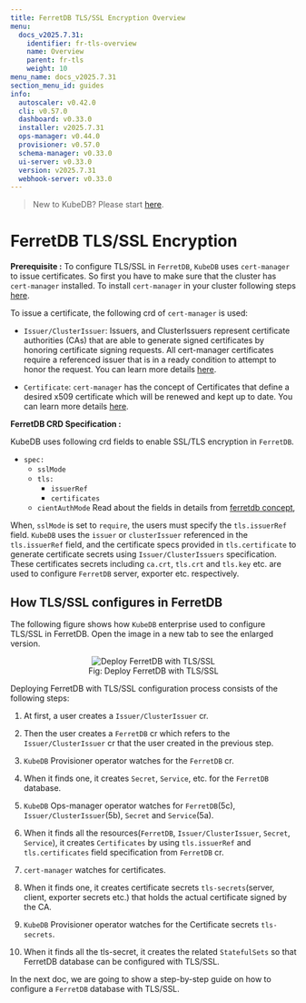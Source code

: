 ```yaml
---
title: FerretDB TLS/SSL Encryption Overview
menu:
  docs_v2025.7.31:
    identifier: fr-tls-overview
    name: Overview
    parent: fr-tls
    weight: 10
menu_name: docs_v2025.7.31
section_menu_id: guides
info:
  autoscaler: v0.42.0
  cli: v0.57.0
  dashboard: v0.33.0
  installer: v2025.7.31
  ops-manager: v0.44.0
  provisioner: v0.57.0
  schema-manager: v0.33.0
  ui-server: v0.33.0
  version: v2025.7.31
  webhook-server: v0.33.0
---
```


> New to KubeDB? Please start [here](/docs/v2025.7.31/README).

# FerretDB TLS/SSL Encryption

**Prerequisite :** To configure TLS/SSL in `FerretDB`, `KubeDB` uses `cert-manager` to issue certificates. So first you have to make sure that the cluster has `cert-manager` installed. To install `cert-manager` in your cluster following steps [here](https://cert-manager.io/docs/installation/kubernetes/).

To issue a certificate, the following crd of `cert-manager` is used:

- `Issuer/ClusterIssuer`: Issuers, and ClusterIssuers represent certificate authorities (CAs) that are able to generate signed certificates by honoring certificate signing requests. All cert-manager certificates require a referenced issuer that is in a ready condition to attempt to honor the request. You can learn more details [here](https://cert-manager.io/docs/concepts/issuer/).

- `Certificate`: `cert-manager` has the concept of Certificates that define a desired x509 certificate which will be renewed and kept up to date. You can learn more details [here](https://cert-manager.io/docs/concepts/certificate/).

**FerretDB CRD Specification :**

KubeDB uses following crd fields to enable SSL/TLS encryption in `FerretDB`.

- `spec:`
    - `sslMode`
    - `tls:`
        - `issuerRef`
        - `certificates`
    - `cientAuthMode`
      Read about the fields in details from [ferretdb concept](/docs/v2025.7.31/guides/ferretdb/concepts/ferretdb),

When, `sslMode` is set to `require`, the users must specify the `tls.issuerRef` field. `KubeDB` uses the `issuer` or `clusterIssuer` referenced in the `tls.issuerRef` field, and the certificate specs provided in `tls.certificate` to generate certificate secrets using `Issuer/ClusterIssuers` specification. These certificates secrets including `ca.crt`, `tls.crt` and `tls.key` etc. are used to configure `FerretDB` server, exporter etc. respectively.

## How TLS/SSL configures in FerretDB

The following figure shows how `KubeDB` enterprise used to configure TLS/SSL in FerretDB. Open the image in a new tab to see the enlarged version.

<figure align="center">
<img alt="Deploy FerretDB with TLS/SSL" src="/docs/v2025.7.31/images/ferretdb/fr-tls.svg">
<figcaption align="center">Fig: Deploy FerretDB with TLS/SSL</figcaption>
</figure>

Deploying FerretDB with TLS/SSL configuration process consists of the following steps:

1. At first, a user creates a `Issuer/ClusterIssuer` cr.

2. Then the user creates a `FerretDB` cr which refers to the `Issuer/ClusterIssuer` cr that the user created in the previous step.

3. `KubeDB` Provisioner  operator watches for the `FerretDB` cr.

4. When it finds one, it creates `Secret`, `Service`, etc. for the `FerretDB` database.

5. `KubeDB` Ops-manager operator watches for `FerretDB`(5c), `Issuer/ClusterIssuer`(5b), `Secret` and `Service`(5a).

6. When it finds all the resources(`FerretDB`, `Issuer/ClusterIssuer`, `Secret`, `Service`), it creates `Certificates` by using `tls.issuerRef` and `tls.certificates` field specification from `FerretDB` cr.

7. `cert-manager` watches for certificates.

8. When it finds one, it creates certificate secrets `tls-secrets`(server, client, exporter secrets etc.) that holds the actual certificate signed by the CA.

9. `KubeDB` Provisioner  operator watches for the Certificate secrets `tls-secrets`.

10. When it finds all the tls-secret, it creates the related `StatefulSets` so that FerretDB database can be configured with TLS/SSL.

In the next doc, we are going to show a step-by-step guide on how to configure a `FerretDB` database with TLS/SSL.